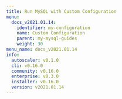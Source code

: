 ```yaml
---
title: Run MySQL with Custom Configuration
menu:
  docs_v2021.01.14:
    identifier: my-configuration
    name: Custom Configuration
    parent: my-mysql-guides
    weight: 30
menu_name: docs_v2021.01.14
info:
  autoscaler: v0.1.0
  cli: v0.16.0
  community: v0.16.0
  enterprise: v0.3.0
  installer: v0.16.0
  version: v2021.01.14
---
```


